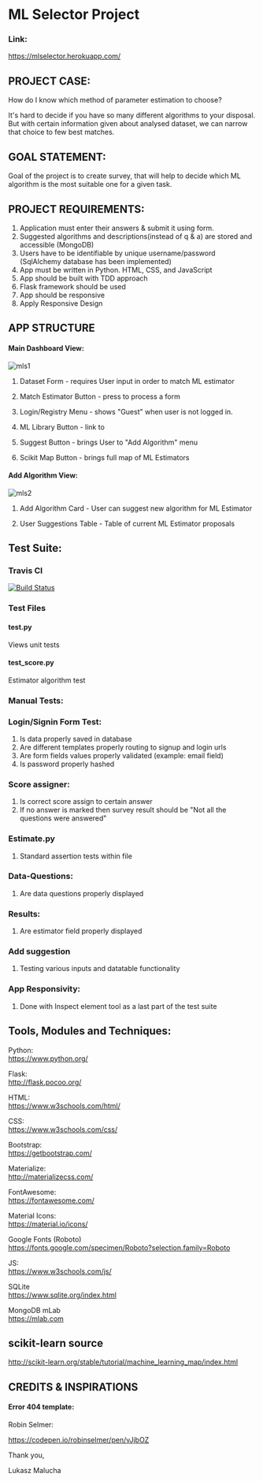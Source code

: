 # ML Selector Project

### Link:
https://mlselector.herokuapp.com/

## PROJECT CASE:

How do I know which method of parameter estimation to choose? <br>

It's hard to decide if you have so many different algorithms to your disposal. But with certain information given about analysed dataset, we can narrow that choice to few best matches.


## GOAL STATEMENT:
Goal of the project is to create survey, that will help to decide which ML algorithm is the most suitable one for a given task.

## PROJECT REQUIREMENTS:
1.	Application must enter their answers & submit it using form.
2.	Suggested algorithms and descriptions(instead of q & a) are stored and accessible (MongoDB)
2.	Users have to be identifiable by unique username/password (SqlAlchemy database has been implemented)
3.	App must be written in Python. HTML, CSS, and JavaScript
4.	App should be built with TDD approach
5.	Flask framework should be used 
6.	App should be responsive
7.	Apply Responsive Design

## APP STRUCTURE

#### Main Dashboard View:

![mls1](https://user-images.githubusercontent.com/26208598/41541629-d5c90be8-730a-11e8-8a9b-6c5584919855.JPG)

1. Dataset Form - requires User input in order to match ML estimator

2. Match Estimator Button - press to process a form

3. Login/Registry Menu - shows "Guest" when user is not logged in.

4. ML Library Button - link to 

5. Suggest Button - brings User to "Add Algorithm" menu

6. Scikit Map Button - brings full map of ML Estimators


#### Add Algorithm View:

![mls2](https://user-images.githubusercontent.com/26208598/41541630-d6e515d0-730a-11e8-9269-42f598dc0149.JPG)

1. Add Algorithm Card - User can suggest new algorithm for ML Estimator

2. User Suggestions Table - Table of current ML Estimator proposals 
## Test Suite:

### Travis CI
[![Build Status](https://travis-ci.org/LukaszMalucha/PP-Milestone-Project.svg?branch=master)](https://travis-ci.org/LukaszMalucha/PP-Milestone-Project)

### Test Files

#### test.py
Views unit tests

#### test_score.py
Estimator algorithm test

### Manual Tests:

### Login/Signin Form Test:
1. Is data properly saved in database
2. Are different templates properly routing to signup and login urls
3. Are form fields values properly validated (example: email field)
4. Is password properly hashed

### Score assigner:
1. Is correct score assign to certain answer
2. If no answer is marked then survey result should be "Not all the questions were answered"

### Estimate.py
1. Standard assertion tests within file 

### Data-Questions:
1. Are data questions properly displayed

### Results:
1. Are estimator field properly displayed

### Add suggestion
1. Testing various inputs and datatable functionality

### App Responsivity: 
1. Done with Inspect element tool as a last part of the test suite




## Tools, Modules and Techniques:

Python:<br>
https://www.python.org/

Flask:<br>
http://flask.pocoo.org/

HTML:<br>
https://www.w3schools.com/html/

CSS:<br>
https://www.w3schools.com/css/

Bootstrap:<br>
https://getbootstrap.com/

Materialize:<br>
http://materializecss.com/

FontAwesome:<br>
https://fontawesome.com/

Material Icons:<br>
https://material.io/icons/

Google Fonts (Roboto)<br>
https://fonts.google.com/specimen/Roboto?selection.family=Roboto

JS:<br>
https://www.w3schools.com/js/

SQLite<br>
https://www.sqlite.org/index.html

MongoDB mLab<br>
https://mlab.com

## scikit-learn source

http://scikit-learn.org/stable/tutorial/machine_learning_map/index.html

## CREDITS & INSPIRATIONS

#### Error 404 template:

Robin Selmer:

https://codepen.io/robinselmer/pen/vJjbOZ



Thank you,

Lukasz Malucha